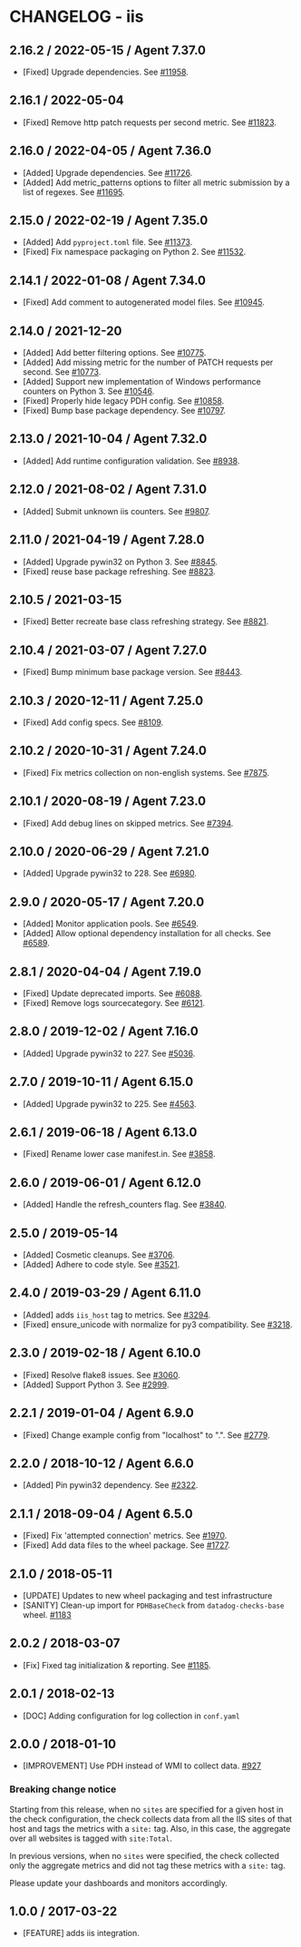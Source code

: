 # CHANGELOG - iis

## 2.16.2 / 2022-05-15 / Agent 7.37.0

* [Fixed] Upgrade dependencies. See [#11958](https://github.com/DataDog/integrations-core/pull/11958).

## 2.16.1 / 2022-05-04

* [Fixed] Remove http patch requests per second metric. See [#11823](https://github.com/DataDog/integrations-core/pull/11823).

## 2.16.0 / 2022-04-05 / Agent 7.36.0

* [Added] Upgrade dependencies. See [#11726](https://github.com/DataDog/integrations-core/pull/11726).
* [Added] Add metric_patterns options to filter all metric submission by a list of regexes. See [#11695](https://github.com/DataDog/integrations-core/pull/11695).

## 2.15.0 / 2022-02-19 / Agent 7.35.0

* [Added] Add `pyproject.toml` file. See [#11373](https://github.com/DataDog/integrations-core/pull/11373).
* [Fixed] Fix namespace packaging on Python 2. See [#11532](https://github.com/DataDog/integrations-core/pull/11532).

## 2.14.1 / 2022-01-08 / Agent 7.34.0

* [Fixed] Add comment to autogenerated model files. See [#10945](https://github.com/DataDog/integrations-core/pull/10945).

## 2.14.0 / 2021-12-20

* [Added] Add better filtering options. See [#10775](https://github.com/DataDog/integrations-core/pull/10775).
* [Added] Add missing metric for the number of PATCH requests per second. See [#10773](https://github.com/DataDog/integrations-core/pull/10773).
* [Added] Support new implementation of Windows performance counters on Python 3. See [#10546](https://github.com/DataDog/integrations-core/pull/10546).
* [Fixed] Properly hide legacy PDH config. See [#10858](https://github.com/DataDog/integrations-core/pull/10858).
* [Fixed] Bump base package dependency. See [#10797](https://github.com/DataDog/integrations-core/pull/10797).

## 2.13.0 / 2021-10-04 / Agent 7.32.0

* [Added] Add runtime configuration validation. See [#8938](https://github.com/DataDog/integrations-core/pull/8938).

## 2.12.0 / 2021-08-02 / Agent 7.31.0

* [Added] Submit unknown iis counters. See [#9807](https://github.com/DataDog/integrations-core/pull/9807).

## 2.11.0 / 2021-04-19 / Agent 7.28.0

* [Added] Upgrade pywin32 on Python 3. See [#8845](https://github.com/DataDog/integrations-core/pull/8845).
* [Fixed] reuse base package refreshing. See [#8823](https://github.com/DataDog/integrations-core/pull/8823).

## 2.10.5 / 2021-03-15

* [Fixed] Better recreate base class refreshing strategy. See [#8821](https://github.com/DataDog/integrations-core/pull/8821).

## 2.10.4 / 2021-03-07 / Agent 7.27.0

* [Fixed] Bump minimum base package version. See [#8443](https://github.com/DataDog/integrations-core/pull/8443).

## 2.10.3 / 2020-12-11 / Agent 7.25.0

* [Fixed] Add config specs. See [#8109](https://github.com/DataDog/integrations-core/pull/8109).

## 2.10.2 / 2020-10-31 / Agent 7.24.0

* [Fixed] Fix metrics collection on non-english systems. See [#7875](https://github.com/DataDog/integrations-core/pull/7875).

## 2.10.1 / 2020-08-19 / Agent 7.23.0

* [Fixed] Add debug lines on skipped metrics. See [#7394](https://github.com/DataDog/integrations-core/pull/7394).

## 2.10.0 / 2020-06-29 / Agent 7.21.0

* [Added] Upgrade pywin32 to 228. See [#6980](https://github.com/DataDog/integrations-core/pull/6980).

## 2.9.0 / 2020-05-17 / Agent 7.20.0

* [Added] Monitor application pools. See [#6549](https://github.com/DataDog/integrations-core/pull/6549).
* [Added] Allow optional dependency installation for all checks. See [#6589](https://github.com/DataDog/integrations-core/pull/6589).

## 2.8.1 / 2020-04-04 / Agent 7.19.0

* [Fixed] Update deprecated imports. See [#6088](https://github.com/DataDog/integrations-core/pull/6088).
* [Fixed] Remove logs sourcecategory. See [#6121](https://github.com/DataDog/integrations-core/pull/6121).

## 2.8.0 / 2019-12-02 / Agent 7.16.0

* [Added] Upgrade pywin32 to 227. See [#5036](https://github.com/DataDog/integrations-core/pull/5036).

## 2.7.0 / 2019-10-11 / Agent 6.15.0

* [Added] Upgrade pywin32 to 225. See [#4563](https://github.com/DataDog/integrations-core/pull/4563).

## 2.6.1 / 2019-06-18 / Agent 6.13.0

* [Fixed] Rename lower case manifest.in. See [#3858](https://github.com/DataDog/integrations-core/pull/3858).

## 2.6.0 / 2019-06-01 / Agent 6.12.0

* [Added] Handle the refresh_counters flag. See [#3840](https://github.com/DataDog/integrations-core/pull/3840).

## 2.5.0 / 2019-05-14

* [Added] Cosmetic cleanups. See [#3706](https://github.com/DataDog/integrations-core/pull/3706).
* [Added] Adhere to code style. See [#3521](https://github.com/DataDog/integrations-core/pull/3521).

## 2.4.0 / 2019-03-29 / Agent 6.11.0

* [Added] adds `iis_host` tag to metrics. See [#3294](https://github.com/DataDog/integrations-core/pull/3294).
* [Fixed] ensure_unicode with normalize for py3 compatibility. See [#3218](https://github.com/DataDog/integrations-core/pull/3218).

## 2.3.0 / 2019-02-18 / Agent 6.10.0

* [Fixed] Resolve flake8 issues. See [#3060](https://github.com/DataDog/integrations-core/pull/3060).
* [Added] Support Python 3. See [#2999](https://github.com/DataDog/integrations-core/pull/2999).

## 2.2.1 / 2019-01-04 / Agent 6.9.0

* [Fixed] Change example config from "localhost" to ".". See [#2779](https://github.com/DataDog/integrations-core/pull/2779).

## 2.2.0 / 2018-10-12 / Agent 6.6.0

* [Added] Pin pywin32 dependency. See [#2322](https://github.com/DataDog/integrations-core/pull/2322).

## 2.1.1 / 2018-09-04 / Agent 6.5.0

* [Fixed] Fix 'attempted connection' metrics. See [#1970](https://github.com/DataDog/integrations-core/pull/1970).
* [Fixed] Add data files to the wheel package. See [#1727](https://github.com/DataDog/integrations-core/pull/1727).

## 2.1.0 / 2018-05-11

* [UPDATE] Updates to new wheel packaging and test infrastructure
* [SANITY] Clean-up import for `PDHBaseCheck` from `datadog-checks-base` wheel. [#1183](https://github.com/DataDog/integrations-core/issues/1183)

## 2.0.2 / 2018-03-07

* [Fix] Fixed tag initialization & reporting. See [#1185](https://github.com/DataDog/integrations-core/issues/1185).

## 2.0.1 / 2018-02-13

* [DOC] Adding configuration for log collection in `conf.yaml`

## 2.0.0 / 2018-01-10

* [IMPROVEMENT] Use PDH instead of WMI to collect data. [#927](https://github.com/DataDog/integrations-core/issues/927)

### Breaking change notice

Starting from this release, when no `sites` are specified for a given host in the check configuration,
the check collects data from all the IIS sites of that host and tags the metrics with a `site:` tag. Also, in this case, the aggregate
over all websites is tagged with `site:Total`.

In previous versions, when no `sites` were specified, the check collected only the aggregate metrics and did not tag these metrics with
a `site:` tag.

Please update your dashboards and monitors accordingly.

## 1.0.0 / 2017-03-22

* [FEATURE] adds iis integration.
